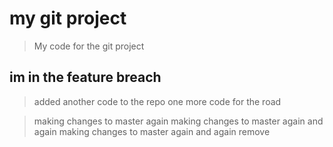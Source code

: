 # my git project

> My code for the git project

## im in the feature breach

> added another code to the repo
> one more code for the road

> making changes to master again
> making changes to master again and again
> making changes to master again and again remove
